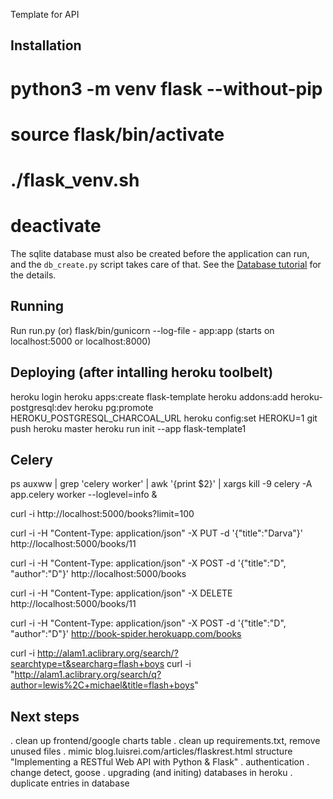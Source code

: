 Template for API

Installation
------------
# python3 -m venv flask --without-pip
# source flask/bin/activate
# ./flask_venv.sh
 
# deactivate

The sqlite database must also be created before the application can run, and the `db_create.py` script takes care of that. See the [Database tutorial](http://blog.miguelgrinberg.com/post/the-flask-mega-tutorial-part-iv-database) for the details.

Running
-------
Run run.py (or) flask/bin/gunicorn --log-file - app:app (starts on localhost:5000 or localhost:8000)

Deploying (after intalling heroku toolbelt)
---------
heroku login
heroku apps:create flask-template
heroku addons:add heroku-postgresql:dev
heroku pg:promote HEROKU_POSTGRESQL_CHARCOAL_URL
heroku config:set HEROKU=1
git push heroku master
heroku run init --app flask-template1

Celery
------
ps auxww | grep 'celery worker' | awk '{print $2}' | xargs kill -9
celery -A app.celery worker --loglevel=info &

curl -i http://localhost:5000/books?limit=100

curl -i -H "Content-Type: application/json" -X PUT -d '{"title":"Darva"}' http://localhost:5000/books/11

curl -i -H "Content-Type: application/json" -X POST -d '{"title":"D", "author":"D"}' http://localhost:5000/books

curl -i -H "Content-Type: application/json" -X DELETE http://localhost:5000/books/11


curl -i -H "Content-Type: application/json" -X POST -d '{"title":"D", "author":"D"}' http://book-spider.herokuapp.com/books


curl -i http://alam1.aclibrary.org/search/?searchtype=t&searcharg=flash+boys
curl -i "http://alam1.aclibrary.org/search/q?author=lewis%2C+michael&title=flash+boys"

## Next steps
. clean up frontend/google charts table
. clean up requirements.txt, remove unused files
. mimic blog.luisrei.com/articles/flaskrest.html structure "Implementing a RESTful Web API with Python & Flask"
. authentication
. change detect, goose
. upgrading (and initing) databases in heroku
. duplicate entries in database